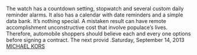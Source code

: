 The watch has a countdown setting, stopwatch and several custom daily reminder alarms. It also has a calendar with date reminders and a simple data bank. It’s nothing special. A mistaken result can have remote accomplishment unconstructive cost that involve populace’s lives. Therefore, automobile shoppers should believe each and every one options before signing a contract. The next provid .Saturday, September 14, 2013
 <a href="http://www.twiceclub.com/public/shoponlinejp.asp?cheap=products-c280.html" title="MICHAEL KORS">MICHAEL KORS</a>